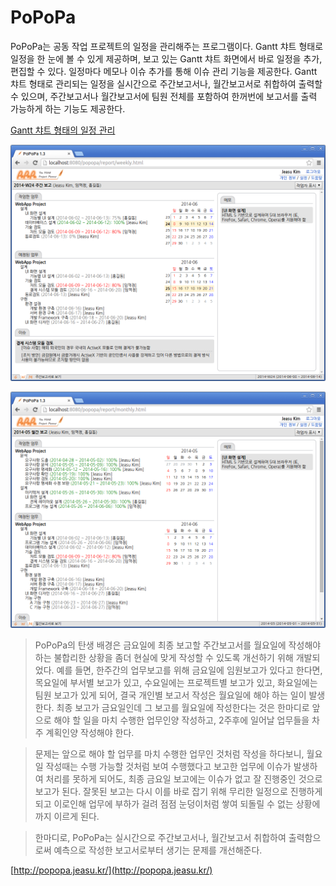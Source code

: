 PoPoPa
======
PoPoPa는 공동 작업 프로젝트의 일정을 관리해주는 프로그램이다. Gantt 챠트 형태로 일정을 한 눈에 볼 수 있게 제공하며, 보고 있는 Gantt 챠트 화면에서 바로 일정을 추가, 편집할 수 있다. 일정마다 메모나 이슈 추가를 통해 이슈 관리 기능을 제공한다. Gantt 챠트 형태로 관리되는 일정을 실시간으로 주간보고서나, 월간보고서로 취합하여 출력할 수 있으며, 주간보고서나 월간보고서에 팀원 전체를 포함하여 한꺼번에 보고서를 출력 가능하게 하는 기능도 제공한다.

[Gantt 챠트 형태의 일정 관리](screenshot/gantt.png?raw=true "Gantt 챠트 형태의 일정 관리")

![실시간 주간 보고](screenshot/weekly.png?raw=true "실시간 주간 보고")

![Alt 실시간 월간 보고](screenshot/monthly.png?raw=true "실시간 월간 보고")

> PoPoPa의 탄생 배경은 금요일에 최종 보고할 주간보고서를 월요일에 작성해야 하는 불합리한 상황을 좀더 현실에 맞게 작성할 수 있도록 개선하기 위해 개발되었다. 예를 들면, 한주간의 업무보고를 위해 금요일에 임원보고가 있다고 한다면, 목요일에 부서별 보고가 있고, 수요일에는 프로젝트별 보고가 있고, 화요일에는 팀원 보고가 있게 되어, 결국 개인별 보고서 작성은 월요일에 해야 하는 일이 발생한다. 최종 보고가 금요일인데 그 보고를 월요일에 작성한다는 것은 한마디로 앞으로 해야 할 일을 마치 수행한 업무인양 작성하고, 2주후에 일어날 업무들을 차주 계획인양 작성해야 한다.

> 문제는 앞으로 해야 할 업무를 마치 수행한 업무인 것처럼 작성을 하다보니, 월요일 작성때는 수행 가능할 것처럼 보여 수행했다고 보고한 업무에 이슈가 발생하여 처리를 못하게 되어도, 최종 금요일 보고에는 이슈가 없고 잘 진행중인 것으로 보고가 된다. 잘못된 보고는 다시 이를 바로 잡기 위해 무리한 일정으로 진행하게 되고 이로인해 업무에 부하가 걸려 점점 눈덩이처럼 쌓여 되돌릴 수 없는 상황에까지 이르게 된다.

> 한마디로, PoPoPa는 실시간으로 주간보고서나, 월간보고서 취합하여 출력함으로써 예측으로 작성한 보고서로부터 생기는 문제를 개선해준다.

[http://popopa.jeasu.kr/](http://popopa.jeasu.kr/)
